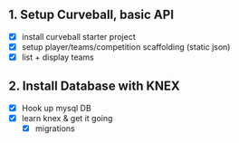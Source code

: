 ## 1. Setup Curveball, basic API

- [x] install curveball starter project
- [x] setup player/teams/competition scaffolding (static json)
- [x] list + display teams

## 2. Install Database with KNEX

- [x] Hook up mysql DB
- [x] learn knex & get it going
  - [x] migrations
